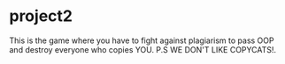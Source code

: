 # project2
This is the game where you have to fight against plagiarism to pass OOP and destroy everyone who copies YOU. P.S WE DON'T LIKE COPYCATS!.
